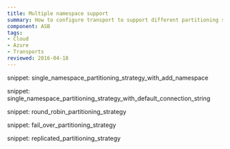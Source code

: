 ```yaml
---
title: Multiple namespace support
summary: How to configure transport to support different partitioning strategies 
component: ASB
tags:
- Cloud
- Azure
- Transports 
reviewed: 2016-04-18
---
```


snippet: single_namespace_partitioning_strategy_with_add_namespace

snippet: single_namespace_partitioning_strategy_with_default_connection_string

snippet: round_robin_partitioning_strategy

snippet: fail_over_partitioning_strategy

snippet: replicated_partitioning_strategy
